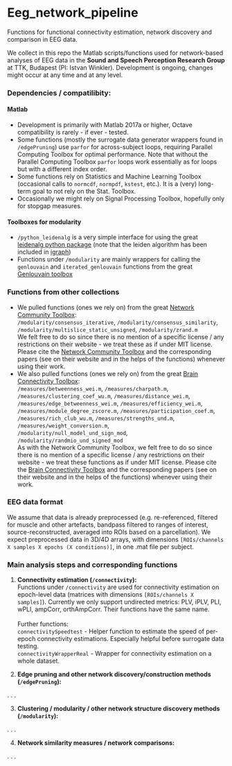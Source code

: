 # Eeg_network_pipeline
Functions for functional connectivity estimation, network discovery and comparison in EEG data.

We collect in this repo the Matlab scripts/functions used for network-based analyses of EEG data in the **Sound and Speech Perception Research Group** at TTK, Budapest (PI: Istvan Winkler). Development is ongoing, changes might occur at any time and at any level.

### Dependencies / compatilibity:
#### Matlab
- Development is primarily with Matlab 2017a or higher, Octave compatibility is rarely - if ever - tested. 
- Some functions (mostly the surrogate data generator wrappers found in `/edgePruning`) use `parfor` for across-subject loops, requiring Parallel Computing Toolbox for optimal performance. Note that without the Parallel Computing Toolbox `parfor` loops work essentially as for loops but with a different index order. 
- Some functions rely on Statistics and Machine Learning Toolbox (occasional calls to `normcdf`, `normpdf`, `kstest`, etc.). It is a (very) long-term goal to not rely on the Stat. Toolbox.
- Occasionally we might rely on Signal Processing Toolbox, hopefully only for stopgap measures. 
#### Toolboxes for modularity
- `/python_leidenalg` is a very simple interface for using the great [leidenalg python package](https://github.com/vtraag/leidenalg) (note that the leiden algorithm has been included in [igraph](https://igraph.org/redirect.html))
- Functions under `/modularity` are mainly wrappers for calling the `genlouvain` and `iterated_genlouvain` functions from the great [Genlouvain toolbox](https://github.com/GenLouvain/GenLouvain)

### Functions from other collections
- We pulled functions (ones we rely on) from the great [Network Community Toolbox](http://commdetect.weebly.com/):
<br>`/modularity/consensus_iterative`, `/modularity/consensus_similarity`, `/modularity/multislice_static_unsigned`, `/modularity/zrand.m`
<br> We felt free to do so since there is no mention of a specific license / any restrictions on their website - we treat these as if under MIT license. Please cite the [Network Community Toolbox](http://commdetect.weebly.com/) and the corresponding papers (see on their website and in the helps of the functions) whenever using their work. 
- We also pulled functions (ones we rely on) from the great [Brain Connectivity Toolbox](https://sites.google.com/site/bctnet/):
<br>`/measures/betweenness_wei.m`, `/measures/charpath.m`, `/measures/clustering_coef_wu.m`, `/measures/distance_wei.m`, `/measures/edge_betweenness_wei.m`, `/measures/efficiency_wei.m`, `/measures/module_degree_zscore.m`, `/measures/participation_coef.m`, `/measures/rich_club_wu.m`, `/measures/strengths_und.m`, `/measures/weight_conversion.m`, 
<br>`/modularity/null_model_und_sign_mod`, `/modularity/randmio_und_signed_mod`
<br> As with the Network Community Toolbox, we felt free to do so since there is no mention of a specific license / any restrictions on their website - we treat these functions as if under MIT license. Please cite the [Brain Connectivity Toolbox](https://sites.google.com/site/bctnet/) and the corresponding papers (see on their website and in the helps of the functions) whenever using their work. 

### EEG data format
We assume that data is already preprocessed (e.g. re-referenced, filtered for muscle and other artefacts, bandpass filtered to ranges of interest, source-reconstructed, averaged into ROIs based on a parcellation). We expect preprocessed data in 3D/4D arrays, with dimensions `[ROIs/channels X samples X epochs (X conditions)]`, in one .mat file per subject.

### Main analysis steps and corresponding functions

1. __Connectivity estimation (`/connectivity`):__
<br> Functions under `/connectivity` are used for connectivity estimation on epoch-level data (matrices with dimensions `[ROIs/channels X samples]`). Currently we only support undirected metrics: PLV, iPLV, PLI, wPLI, ampCorr, orthAmpCorr. Their functions have the same name.
<br><br> Further functions:
<br>  `connectivitySpeedtest`   - Helper function to estimate the speed of per-epoch connectivity estimations. Especially helpful before surrogate data testing. 
<br>  `connectivityWrapperReal` - Wrapper for connectivity estimation on a whole dataset. 

2. __Edge pruning and other network discovery/construction methods (`/edgePruning`):__

.
.
.

3. __Clustering / modularity / other network structure discovery methods (`/modularity`):__

.
.
.

4. __Network similarity measures / network comparisons:__

.
.
.



